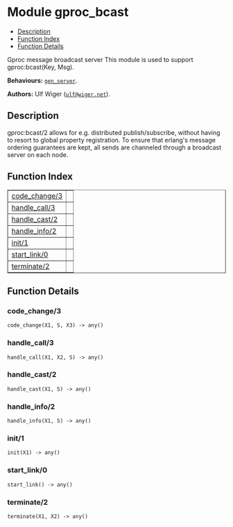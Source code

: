 

# Module gproc_bcast #
* [Description](#description)
* [Function Index](#index)
* [Function Details](#functions)

Gproc message broadcast server
This module is used to support gproc:bcast(Key, Msg).

__Behaviours:__ [`gen_server`](gen_server.md).

__Authors:__ Ulf Wiger ([`ulf@wiger.net`](mailto:ulf@wiger.net)).

<a name="description"></a>

## Description ##
gproc:bcast/2 allows for e.g. distributed publish/subscribe, without
having to resort to global property registration.
To ensure that erlang's message ordering guarantees are kept, all sends
are channeled through a broadcast server on each node.<a name="index"></a>

## Function Index ##


<table width="100%" border="1" cellspacing="0" cellpadding="2" summary="function index"><tr><td valign="top"><a href="#code_change-3">code_change/3</a></td><td></td></tr><tr><td valign="top"><a href="#handle_call-3">handle_call/3</a></td><td></td></tr><tr><td valign="top"><a href="#handle_cast-2">handle_cast/2</a></td><td></td></tr><tr><td valign="top"><a href="#handle_info-2">handle_info/2</a></td><td></td></tr><tr><td valign="top"><a href="#init-1">init/1</a></td><td></td></tr><tr><td valign="top"><a href="#start_link-0">start_link/0</a></td><td></td></tr><tr><td valign="top"><a href="#terminate-2">terminate/2</a></td><td></td></tr></table>


<a name="functions"></a>

## Function Details ##

<a name="code_change-3"></a>

### code_change/3 ###

`code_change(X1, S, X3) -> any()`

<a name="handle_call-3"></a>

### handle_call/3 ###

`handle_call(X1, X2, S) -> any()`

<a name="handle_cast-2"></a>

### handle_cast/2 ###

`handle_cast(X1, S) -> any()`

<a name="handle_info-2"></a>

### handle_info/2 ###

`handle_info(X1, S) -> any()`

<a name="init-1"></a>

### init/1 ###

`init(X1) -> any()`

<a name="start_link-0"></a>

### start_link/0 ###

`start_link() -> any()`

<a name="terminate-2"></a>

### terminate/2 ###

`terminate(X1, X2) -> any()`

